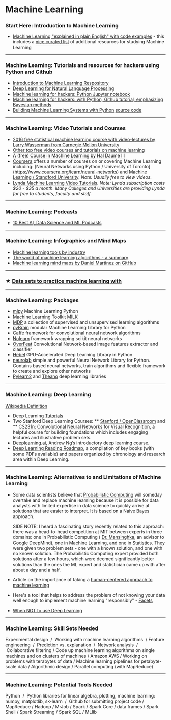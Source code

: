 # Machine Learning

### Start Here: Introduction to Machine Learning
- [Machine Learning "explained in plain English" with code examples](https://medium.com/machine-learning-for-humans/why-machine-learning-matters-6164faf1df12) - this includes a [nice curated list](https://medium.com/machine-learning-for-humans/how-to-learn-machine-learning-24d53bb64aa1) of additional resources for studying Machine Learning

---

### Machine Learning: Tutorials and resources for hackers using Python and Github

- [Introduction to Machine Learning Respository](https://github.com/m-clark/introduction-to-machine-learning)
- [Deep Learning for Natural Language Processing](https://github.com/shashankg7/Deep-Learning-for-NLP-Resources)
- [Machine learning for hackers: Python Jupyter notebook](http://nbviewer.jupyter.org/github/carljv/Will_it_Python/blob/master/MLFH/CH1/chapter1.ipynb)
- [Machine learning for hackers: with Python, Github tutorial, emphasizing Bayesian methods](https://github.com/CamDavidsonPilon/Probabilistic-Programming-and-Bayesian-Methods-for-Hackers)
- [Building Machine Learning Systems with Python](http://www.packtpub.com/building-machine-learning-systems-with-python/book) [source code](https://github.com/luispedro/BuildingMachineLearningSystemsWithPython)

---

### Machine Learning: Video Tutorials and Courses

- [2016 free statistical machine learning course with video-lectures by Larry Wasserman from Carnegie Mellon University](http://www.stat.cmu.edu/~larry/=sml/)
- [Other top free video courses and tutorials on machine learning](https://www.analyticsvidhya.com/blog/2016/12/30-top-videos-tutorials-courses-on-machine-learning-artificial-intelligence-from-2016/)
- [A (free) Course in Machine Learning by Hal Daumé III](http://ciml.info/)
- [Coursera](https://www.coursera.org/courses?languages=en&query=machine+learning) offers a number of courses on or covering Machine Learning including: [Neural Networks using Python / University of Toronto] (https://www.coursera.org/learn/neural-networks) and [Machine Learning / Standford University](https://www.coursera.org/learn/machine-learning). _Note: Usually free to view videos._
- [Lynda Machine Learning Video Tutorials](https://www.lynda.com/Data-Science-tutorials/Machine-learning/475941/517476-4.html). _Note: Lynda subscription costs $20 - $35 a month. Many Colleges and Universities are providing Lynda for free to students, faculty and staff._

---

### Machine Learning: Podcasts

- [10 Best AI, Data Science and ML Podcasts](https://medium.com/startup-grind/the-10-best-ai-data-science-and-machine-learning-podcasts-d7495cfb127c)

---

### Machine Learning: Infographics and Mind Maps

- [Machine learning tools by industry](http://pin.it/_XPhR2g) 
- [The world of machine learning algorithms - a summary](http://pin.it/hAdOxl7)
- [Machine learning mind maps by Daniel Martinez on GitHub](https://github.com/dformoso/machine-learning-mindmap/blob/master/Machine%20Learning.pdf)

---

### ★ [Data sets to practice machine learning with](https://github.com/datasciencemasters/go/blob/master/datasets.md)

---

### Machine Learning: Packages

* [mlpy](http://mlpy.sourceforge.net) Machine Learning Python
* Machine Learning Toolkit [MILK](http://packages.python.org/milk/)
* [MDP](https://pypi.python.org/pypi/MDP) a collection of supervised and unsupervised learning algorithms
* [pyBrain](http://pybrain.org/) modular Machine Learning Library for Python
* [Caffe](http://caffe.berkeleyvision.org/) framework for convolutional neural network algorithms 
* [Nolearn](https://pypi.python.org/pypi/nolearn) framework wrapping scikit neural networks
* [OverFeat](http://cilvr.nyu.edu/doku.php?id=software:overfeat:start) Convolutional Network-based image features extractor and classifier
* [Hebel](https://github.com/hannes-brt/hebel) GPU-Accelerated Deep Learning Library in Python
* [neurolab](https://code.google.com/p/neurolab/) simple and powerful Neural Network Library for Python. Contains based neural networks, train algorithms and flexible framework to create and explore other networks
* [Pylearn2](http://deeplearning.net/software/pylearn2/) and [Theano](http://deeplearning.net/software/theano/) deep learning libraries

---

### Machine Learning: Deep Learning 

[Wikipedia Definition](http://en.wikipedia.org/wiki/Deep_learning)

* Deep Learning [Tutorials](http://deeplearning.net/tutorial/)
* Two Stanford Deep Learning Courses: 
** [Stanford / OpenClassroom](http://openclassroom.stanford.edu/MainFolder/CoursePage.php?course=DeepLearning) and 
** [CS231n: Convolutional Neural Networks for Visual Recognition](http://cs231n.stanford.edu/syllabus.html), a helpful course for building foundations which includes engaging lectures and illustrative problem sets. 
* [Deeplearning.ai](https://www.deeplearning.ai/), Andrew Ng’s introductory deep learning course.
* [Deep Learning Reading Roadmap](https://github.com/songrotek/Deep-Learning-Papers-Reading-Roadmap), a compilation of key books (with some PDFs available) and papers organized by chronology and research area within Deep Learning. 

---

### Machine Learning: Alternatives to and Limitations of Machine Learning

* Some data scientists believe that [Probabilistic Computing](http://blog.probcomp.org/) will someday overtake and replace machine learning because it is possible for data analysts with limited expertise in data science to quickly arrive at solutions that are easier to interpret. It is based on a Naive Bayes approach.

     SIDE NOTE: I heard a fascinating story recently related to this approach: there was a head-to-head competition at MIT between experts in three domains: one in Probabilistic Computing ( [Dr. Mansinghka](http://blog.probcomp.org/), an advisor to Google DeepMind), one in Machine Learning, and one in Statistics. They were given two problem sets - one with a known solution, and one with no known solution. The Probabilistic Computing expert provided both solutions after a few hours, which were deemed significantly better solutions than the ones the ML expert and statistician came up with after about a day and a half.

* Article on the importance of taking a [human-centered approach to machine learning](https://medium.com/google-design/human-centered-machine-learning-a770d10562cd)
* Here's a tool that helps to address the problem of not knowing your data well enough to implement machine learning "responsibly" - [Facets](https://pair-code.github.io/facets/?utm_campaign=Data%2BElixir&utm_medium=email&utm_source=Data_Elixir_140)
* [When NOT to use Deep Learning](http://hyperparameter.space/blog/when-not-to-use-deep-learning/?utm_campaign=Data%2BElixir&utm_medium=email&utm_source=Data_Elixir_140)

---

### Machine Learning: Skill Sets Needed
Experimental design  /  Working with machine learning algorithms  / Feature engineering  /  Prediction vs. explanation  /  Network analysis  /  Collaborative filtering / Code up machine learning algorithms on single machines and on clusters of machines / Amazon AWS / Working on problems with terabytes of data / Machine learning pipelines for petabyte-scale data / Algorithmic design / Parallel computing (with MapReduce)

---

### Machine Learning: Potential Tools Needed
Python  /  Python libraries for linear algebra, plotting, machine learning: numpy, matplotlib, sk-learn  /  Github for submitting project code / MapReduce / Hadoop / MrJob / Spark / Spark Core / data frames / Spark Shell / Spark Streaming / Spark SQL / MLlib

